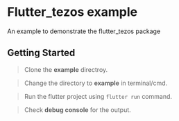 # Flutter_tezos example

An example to demonstrate the flutter_tezos package

## Getting Started

> Clone the **example** directroy.<br />

> Change the directory to **example** in terminal/cmd.<br />

> Run the flutter project using `flutter run` command.<br />

> Check **debug console** for the output.<br />